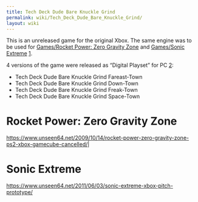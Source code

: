 ```yaml
---
title: Tech Deck Dude Bare Knuckle Grind
permalink: wiki/Tech_Deck_Dude_Bare_Knuckle_Grind/
layout: wiki
---
```


This is an unreleased game for the original Xbox. The same engine was to
be used for [Games/Rocket Power: Zero Gravity
Zone](/wiki/Games/Rocket_Power:_Zero_Gravity_Zone "wikilink") and [Games/Sonic
Extreme](/wiki/Games/Sonic_Extreme "wikilink")
[1](https://www.youtube.com/watch?v=H6lXV1YNjVA).

4 versions of the game were released as “Digital Playset” for PC
[2](https://www.youtube.com/watch?v=s4yIQkU5PZs):

-   Tech Deck Dude Bare Knuckle Grind Fareast-Town
-   Tech Deck Dude Bare Knuckle Grind Down-Town
-   Tech Deck Dude Bare Knuckle Grind Freak-Town
-   Tech Deck Dude Bare Knuckle Grind Space-Town

Rocket Power: Zero Gravity Zone
===============================

<https://www.unseen64.net/2009/10/14/rocket-power-zero-gravity-zone-ps2-xbox-gamecube-cancelled/>|

Sonic Extreme
=============

<https://www.unseen64.net/2011/06/03/sonic-extreme-xbox-pitch-prototype/>
